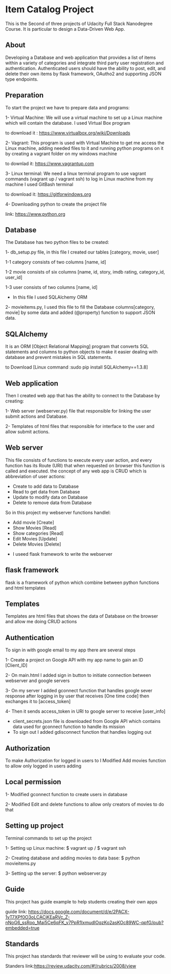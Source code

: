 # Item Catalog Project

This is the Second of three projects of Udacity Full Stack Nanodegree Course. It is particular to design a Data-Driven Web App.

## About

Developing a Database and web application that provides a list of items within a variety of categories and integrate third party user registration and authentication. Authenticated users should have the ability to post, edit, and delete their own items by flask framework, OAutho2 and supporting JSON type endpoints.


## Preparation

To start the project we have to prepare data and programs:

1- Virtual Machine: We will use a virtual machine to set up a Linux machine which will contain the database.
I used Virtual Box program

to download it : https://www.virtualbox.org/wiki/Downloads

2- Vagrant: This program is used with Virtual Machine to get me access the Linux  machine, adding needed files to it and running  python programs on it by creating a vagrant folder on my windows machine

to downlad it: https://www.vagrantup.com

3- Linux terminal: We need a linux terminal program to use vagrant commands (vagrant up / vagrant ssh) to log in Linux machine from my machine
I used GitBash terminal

to download it: https://gitforwindows.org

4- Downloading python to create the project file

link: https://www.python.org


## Database

The Database has two python files to be created:

1- db_setup.py file, in this file I created our tables [category, movie, user]

  1-1 category consists of two columns [name, id]

  1-2 movie consists of six columns [name, id, story, imdb rating, category_id, user_id]

  1-3 user consists of two columns [name, id]

* In this file I used SQLAlchemy ORM

2- movieitems.py, I used this file to fill the Database columns[category, movie] by some data and added (@property) function to support JSON data.

## SQLAlchemy

It is an ORM [Object Relational Mapping] program that converts SQL statements and columns to python objects to make it easier dealing with database and prevent mistakes in SQL statements.

to Download [Linux command :sudo pip install SQLAlchemy==1.3.8]

## Web application

Then I created web app that has the ability to connect to the Database by creating:

1- Web server (webserver.py) file that responsible for linking the user submit actions and Database.

2- Templates of html files that responsible for interface to the user and allow submit actions.


## Web server

This file consists of functions to execute every user action, and every function has its Route (URI) that when requested on browser this function is called and executed. the concept of any web app is CRUD which is abbreviation of user actions:
- Create to add data to Database
- Read to get data from Database
- Update to modify data on Database
- Delete to remove data from Database

So in this project my webserver  functions handlel:
- Add movie [Create]
- Show Movies [Read]
- Show categories [Read]
- Edit Movies [Update]
- Delete Movies [Delete]


* I useed flask framework to write the webserver

## flask framework

flask is a framework of python which combine between python functions and html templates

## Templates

Templates are html files that shows the data of Database on the browser and allow me doing CRUD actions


## Authentication

To sign in with google email to my app there are several steps

1- Create a project on Google API with my app name to gain an ID [Client_ID]

2- On main.html I added sign in button to initiate connection between webserver and google servers

3- On my server I added gconnect function that handles google sever response after logging in by user that receives [One time code] then exchanges it to [access_token]

4- Then it sends access_token in URI to google server to receive [user_info]

* client_secrets.json file is downloaded from Google API which contains data used for gconnect function to handle its mission
* To sign out I added gdisconnect function that handles logging out

## Authorization

To make Authorization for logged in users to I Modified Add movies function to allow only logged in users adding  

## Local permission

1- Modified gconnect function to create users in database

2- Modified Edit and delete functions to allow only creators of movies to do that


## Setting up project

Terminal commands to set up the project

1- Setting up Linux machine: $ vagrant up / $ vagrant ssh

2-  Creating database and adding movies to data base: $ python movieitems.py

3- Setting up the server: $ python webserver.py

## Guide

This project has guide example to help students creating their own apps

guide link: https://docs.google.com/document/d/e/2PACX-1vT7XPf0O3oLCACjKEaRVc_Z-nNoG6_ssRoo_Mai5Ce6qFK_v7PpR1lxmudIOqzKo2asKOc89WC-qpfG/pub?embedded=true

## Standards

This project has standards that reviewer will be using to evaluate your code.

Standers link:https://review.udacity.com/#!/rubrics/2008/view
